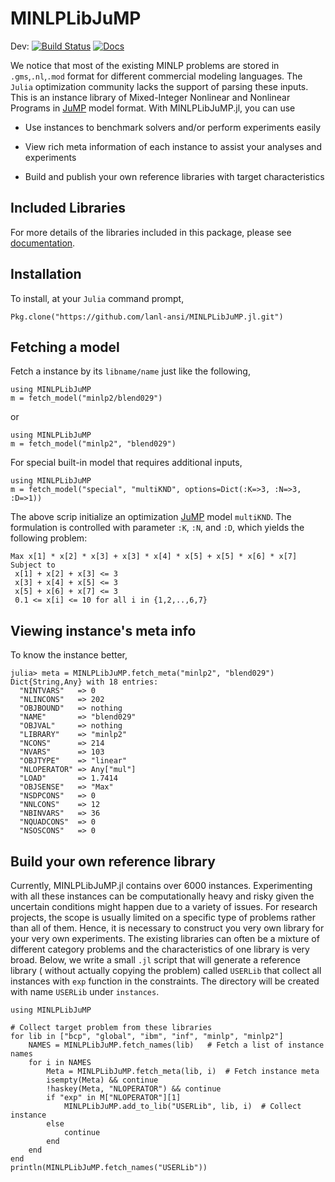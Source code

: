 # MINLPLibJuMP
Dev: [![Build Status](https://travis-ci.org/lanl-ansi/MINLPLibJuMP.jl.svg?branch=master)](https://travis-ci.org/lanl-ansi/MINLPLibJuMP.jl) [![Docs](https://img.shields.io/badge/docs-latest-blue.svg)](https://lanl-ansi.github.io/MINLPLibJuMP.jl/latest)

We notice that most of the existing MINLP problems are stored in `.gms`,`.nl`,`.mod` format for different commercial modeling languages.
The `Julia` optimization community lacks the support of parsing these inputs.
This is an instance library of Mixed-Integer Nonlinear and Nonlinear Programs in [JuMP](https://github.com/JuliaOpt/JuMP.jl) model format.
With MINLPLibJuMP.jl, you can use

* Use instances to benchmark solvers and/or perform experiments easily

* View rich meta information of each instance to assist your analyses and experiments

* Build and publish your own reference libraries with target characteristics

## Included Libraries
For more details of the libraries included in this package, please see [documentation](https://lanl-ansi.github.io/MINLPLibJuMP.jl/latest/).

## Installation
To install, at your `Julia` command prompt,
```
Pkg.clone("https://github.com/lanl-ansi/MINLPLibJuMP.jl.git")
```

## Fetching a model
Fetch a instance by its `libname/name` just like the following,
```
using MINLPLibJuMP
m = fetch_model("minlp2/blend029")
```
or
```
using MINLPLibJuMP
m = fetch_model("minlp2", "blend029")
```

For special built-in model that requires additional inputs,
```
using MINLPLibJuMP
m = fetch_model("special", "multiKND", options=Dict(:K=>3, :N=>3, :D=>1))
```

The above scrip initialize an optimization [JuMP](https://github.com/JuliaOpt/JuMP.jl) model `multiKND`. The
formulation is controlled with parameter `:K`, `:N`, and `:D`, which yields the
following problem:

```
Max x[1] * x[2] * x[3] + x[3] * x[4] * x[5] + x[5] * x[6] * x[7]
Subject to
 x[1] + x[2] + x[3] <= 3
 x[3] + x[4] + x[5] <= 3
 x[5] + x[6] + x[7] <= 3
 0.1 <= x[i] <= 10 for all i in {1,2,..,6,7}
```

## Viewing instance's meta info
To know the instance better,
```
julia> meta = MINLPLibJuMP.fetch_meta("minlp2", "blend029")
Dict{String,Any} with 18 entries:
  "NINTVARS"   => 0
  "NLINCONS"   => 202
  "OBJBOUND"   => nothing
  "NAME"       => "blend029"
  "OBJVAL"     => nothing
  "LIBRARY"    => "minlp2"
  "NCONS"      => 214
  "NVARS"      => 103
  "OBJTYPE"    => "linear"
  "NLOPERATOR" => Any["mul"]
  "LOAD"       => 1.7414
  "OBJSENSE"   => "Max"
  "NSDPCONS"   => 0
  "NNLCONS"    => 12
  "NBINVARS"   => 36
  "NQUADCONS"  => 0
  "NSOSCONS"   => 0
```

## Build your own reference library
Currently, MINLPLibJuMP.jl contains over 6000 instances. Experimenting with all
these instances can be computationally heavy and risky given the uncertain conditions
might happen due to a variety of issues. For research projects, the scope is usually
limited on a specific type of problems rather than all of them. Hence, it is necessary
to construct you very own library for your very own experiments. The existing libraries
can often be a mixture of different category problems and the characteristics of one library
is very broad. Below, we write a small `.jl` script that will generate a reference library (
without actually copying the problem) called `USERLib` that collect all instances with
`exp` function in the constraints. The directory will be created with name `USERLib` under
`instances`.

```
using MINLPLibJuMP

# Collect target problem from these libraries
for lib in ["bcp", "global", "ibm", "inf", "minlp", "minlp2"]
    NAMES = MINLPLibJuMP.fetch_names(lib)   # Fetch a list of instance names
    for i in NAMES
        Meta = MINLPLibJuMP.fetch_meta(lib, i)  # Fetch instance meta
        isempty(Meta) && continue
        !haskey(Meta, "NLOPERATOR") && continue
        if "exp" in M["NLOPERATOR"][1]
            MINLPLibJuMP.add_to_lib("USERLib", lib, i)  # Collect instance
        else
            continue
        end
    end
end
println(MINLPLibJuMP.fetch_names("USERLib"))
```

